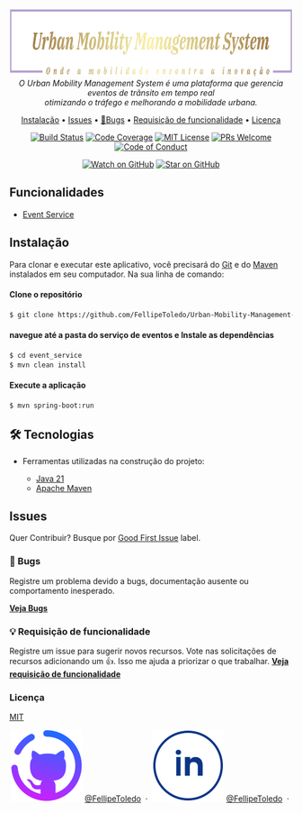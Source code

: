 <p align="center">
<a href="https://github.com/FellipeToledo/Urban-Mobility-Management-System">
  <img src="https://raw.githubusercontent.com/FellipeToledo/files/refs/heads/main/urban-mobility-management-system-high-resolution-logo-transparent%20(4).png" alt="umms-logo" width="750px" height="120px"/></a>
  <br>
  <em>O Urban Mobility Management System é uma plataforma que gerencia eventos de trânsito em tempo real
    <br> otimizando o tráfego e melhorando a mobilidade urbana.</em>
  <br>
</p>

<p align="center">
  <a href="#instalação">Instalação</a> •
  <a href="#issues">Issues</a> •
  <a href="#-bugs">🐛Bugs</a> •
  <a href="#-requisição-de-funcionalidade">Requisição de funcionalidade</a> •
  <a href="#licença">Licença</a>
</p>

<div align="center" >

<!-- prettier-ignore-start -->
[![Build Status][build-badge]][build]
[![Code Coverage][coverage-badge]][coverage]
[![MIT License][license-badge]][license]
[![PRs Welcome][prs-badge]][prs]
[![Code of Conduct][coc-badge]][coc]

[![Watch on GitHub][github-watch-badge]][github-watch]
[![Star on GitHub][github-star-badge]][github-star]
<!-- prettier-ignore-end -->
</div>

## Funcionalidades

- [Event Service]()

## Instalação

Para clonar e executar este aplicativo, você precisará do [Git](https://git-scm.com) e do [Maven](https://maven.apache.org/download.cgi) instalados em seu computador. Na sua linha de comando:


#### Clone o repositório
```bash
$ git clone https://github.com/FellipeToledo/Urban-Mobility-Management-System
```
#### navegue até a pasta do serviço de eventos e Instale as dependências
```bash
$ cd event_service
$ mvn clean install
```
#### Execute a aplicação
```bash
$ mvn spring-boot:run
```

## 🛠 Tecnologias

- Ferramentas utilizadas na construção do projeto:

  - [Java 21](https://www.oracle.com/java/technologies/javase/jdk21-archive-downloads.html)
  - [Apache Maven](https://maven.apache.org/)

## Issues

Quer Contribuir? Busque por [Good First Issue][good-first-issue] label.

### 🐛 Bugs

Registre um problema devido a bugs, documentação ausente ou comportamento inesperado.

[**Veja Bugs**][bugs]

### 💡 Requisição de funcionalidade

Registre um issue para sugerir novos recursos. Vote nas solicitações de recursos adicionando
um 👍. Isso me ajuda a priorizar o que trabalhar.
[**Veja requisição de funcionalidade**][requests]


### Licença

[MIT](LICENSE)

<div align="center">

![screenshot](https://raw.githubusercontent.com/FellipeToledo/files/refs/heads/main/github-desktop.svg) [@FellipeToledo](https://github.com/FellipeToledo) &nbsp;&middot;&nbsp;   ![screenshot](https://raw.githubusercontent.com/FellipeToledo/files/refs/heads/main/linkedin-outlined.svg) [@FellipeToledo](https://www.linkedin.com/in/fellipetoledo/) &nbsp;&middot;&nbsp;

</div>


<!-- prettier-ignore-start -->

[build-badge]: https://img.shields.io/github/actions/workflow/status/testing-library/react-testing-library/validate.yml?branch=main&logo=github
[build]: https://github.com/FellipeToledo/Urban-Mobility-Management-System/actions
[coverage-badge]: https://img.shields.io/codecov/c/github/testing-library/react-testing-library.svg?style=flat-square
[coverage]: https://app.codecov.io/github/FellipeToledo/Urban-Mobility-Management-System
[license-badge]: https://img.shields.io/npm/l/@testing-library/react.svg?style=flat-square
[license]: https://github.com/FellipeToledo/Urban-Mobility-Management-System/blob/main/LICENSE
[prs-badge]: https://img.shields.io/badge/PRs-welcome-brightgreen.svg?style=flat-square
[prs]: http://makeapullrequest.com
[coc-badge]: https://img.shields.io/badge/code%20of-conduct-ff69b4.svg?style=flat-square
[coc]: https://github.com/testing-library/react-testing-library/blob/main/CODE_OF_CONDUCT.md
[github-watch-badge]: https://img.shields.io/github/watchers/testing-library/react-testing-library.svg?style=social
[github-watch]: https://github.com/FellipeToledo/Urban-Mobility-Management-System/watchers
[github-star-badge]: https://img.shields.io/github/stars/testing-library/react-testing-library.svg?style=social
[github-star]: https://github.com/FellipeToledo/Urban-Mobility-Management-System/stargazers
[bugs]: https://github.com/FellipeToledo/Urban-Mobility-Management-System/issues?q=is%3Aissue+is%3Aopen+label%3Abug+sort%3Acreated-desc
[requests]: https://github.com/FellipeToledo/Urban-Mobility-Management-System/issues?q=is%3Aissue+sort%3Areactions-%2B1-desc+label%3Aenhancement+is%3Aopen
[good-first-issue]: https://github.com/FellipeToledo/Urban-Mobility-Management-System/issues?utf8=✓&q=is%3Aissue+is%3Aopen+sort%3Areactions-%2B1-desc+label%3A"good+first+issue"+


<!-- prettier-ignore-end -->